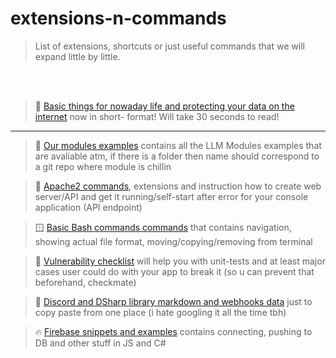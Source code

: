 # extensions-n-commands

> List of extensions, shortcuts or just useful commands that we will expand little by little.

<br><br>

> 📗 <a href="https://github.com/limelight-mint/extensions-n-commands/tree/main/Cryptography-for-tiktok-kids">Basic things for nowaday life and protecting your data on the internet</a> now in short- format! Will take 30 seconds to read!


<hr>


> 🍋 <a href="https://github.com/limelight-mint/extensions-n-commands/tree/main/LLM-Modules">Our modules examples</a> contains all the LLM Modules examples that are avaliable atm, if there is a folder then name should correspond to a git repo where module is chillin

> 🧇 <a href="https://github.com/limelight-mint/extensions-n-commands/tree/main/Apache2-Snippets">Apache2 commands</a>, extensions and instruction how to create web server/API and get it running/self-start after error for your console application (API endpoint)

> 🪟 <a href="https://github.com/limelight-mint/extensions-n-commands/tree/main/Bash-Console-Snippets">Basic Bash commands commands</a> that contains navigation, showing actual file format, moving/copying/removing from terminal

> 🌵 <a href="https://github.com/limelight-mint/vulnerability-Checklist">Vulnerability checklist</a> will help you with unit-tests and at least major cases user could do with your app to break it (so u can prevent that beforehand, checkmate)

> 🍩 <a href="#">Discord and DSharp library markdown and webhooks data</a> just to copy paste from one place (i hate googling it all the time tbh)

> 🔥 <a href="#">Firebase snippets and examples</a> contains connecting, pushing to DB and other stuff in JS and C#
